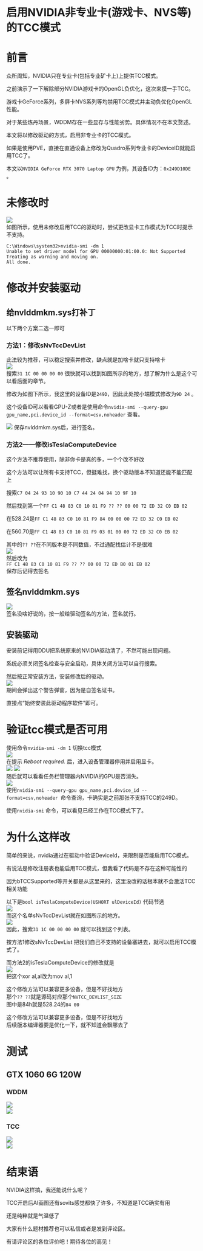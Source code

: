# 启用NVIDIA非专业卡(游戏卡、NVS等)的TCC模式
# 前言
众所周知，NVIDIA只在专业卡(包括专业矿卡上)上提供TCC模式。

之前演示了一下解除部分NVIDIA游戏卡的OpenGL负优化，这次来摸一手TCC。

游戏卡GeForce系列，多屏卡NVS系列等均禁用TCC模式并主动负优化OpenGL性能。

对于某些炼丹场景，WDDM存在一些显存与性能劣势。具体情况不在本文赘述。

本文将以修改驱动的方式，启用非专业卡的TCC模式。

如果是使用PVE，直接在直通设备上修改为Quadro系列专业卡的DeviceID就能启用TCC了。

本文以`NVIDIA GeForce RTX 3070 Laptop GPU` 为例，其设备ID为：`0x249D10DE` 。
# 未修改时
![](img/20240128175456.jpg)  
如图所示，使用未修改启用TCC的驱动时，尝试更改显卡工作模式为TCC时提示不支持。  
```log
C:\Windows\system32>nvidia-smi -dm 1
Unable to set driver model for GPU 00000000:01:00.0: Not Supported
Treating as warning and moving on.
All done.

```  
# 修改并安装驱动
## 给nvlddmkm.sys打补丁
以下两个方案二选一即可

### 方法1：修改sNvTccDevList
此法较为推荐，可以稳定搜索并修改，缺点就是加啥卡就只支持啥卡  
![](img/20240128174423.jpg)  
搜索`31 1C 00 00 00 00` 很快就可以找到如图所示的地方，想了解为什么是这个可以看后面的章节。

修改为如图下所示，我这里的设备ID是`249D`，因此此处按小端模式修改为`9D 24` 。

这个设备ID可以看看GPU-Z或者是使用命令`nvidia-smi --query-gpu gpu_name,pci.device_id --format=csv,noheader` 查看。

![](img/20240128175542.jpg)
保存nvlddmkm.sys后，进行签名。

### 方法2——修改isTeslaComputeDevice
这个方法不推荐使用，除非你卡是真的多，一个个改不好改

这个方法可以让所有卡支持TCC，但挺难找，换个驱动版本不知道还能不能匹配上

搜索`C7 04 24 93 10 90 10 C7 44 24 04 94 10 9F 10`

然后找到第一个`FF C1 48 83 C0 10 81 F9 ?? ?? 00 00 72 ED 32 C0 EB 02`

在528.24是`FF C1 48 83 C0 10 81 F9 84 00 00 00 72 ED 32 C0 EB 02`

在560.70是`FF C1 48 83 C0 10 81 F9 03 01 00 00 72 ED 32 C0 EB 02`

其中的`?? ??`在不同版本是不同数值，不过通配找估计不是很难  
![](img/20240717155411.jpg)  
然后改为  
`FF C1 48 83 C0 10 81 F9 ?? ?? 00 00 72 ED B0 01 EB 02`  
保存后记得去签名

## 签名nvlddmkm.sys
![](img/20240128175811.jpg)  
签名没啥好说的，按一般给驱动签名的方法，签名就行。

## 安装驱动
安装前记得用DDU把系统原来的NVIDIA驱动清了，不然可能出现问题。

系统必须关闭签名检查与安全启动，具体关闭方法可以自行搜索。

然后按正常安装方法，安装修改后的驱动。  
![](img/20240128180237.jpg)  
期间会弹出这个警告弹窗，因为是自签名证书。

直接点“始终安装此驱动程序软件”即可。

# 验证tcc模式是否可用
使用命令`nvidia-smi -dm 1` 切换tcc模式  
![](img/20240128180336.jpg)  
在提示 *Reboot required.* 后，进入设备管理器停用并启用显卡。  
![](img/20240128180410.jpg) ![](img/20240128180502.jpg)  
随后就可以看看任务栏管理器内NVIDIA的GPU是否消失。  
![](img/20240128180813.jpg)  
使用`nvidia-smi --query-gpu gpu_name,pci.device_id --format=csv,noheader `命令查询，卡确实是之前那张不支持TCC的249D。

使用`nvidia-smi` 命令，可以看见已经工作在TCC模式下了。

# 为什么这样改
简单的来说，nvidia通过在驱动中验证DeviceId，来限制是否能启用TCC模式。

有说法是修改注册表也能启用TCC模式，但我看了代码是不存在这种可能性的

因为bTCCSupported等开关都是从这里来的，这里没改的话根本就不会激活TCC相关功能

以下是`bool isTeslaComputeDevice(USHORT ulDeviceId)` 代码节选  
![](img/20240128174643.jpg)  
而这个名单sNvTccDevList就在如图所示的地方。  
![](img/20240128174708.jpg)  
因此，搜索`31 1C 00 00 00 00` 就可以找到这个列表。

按方法1修改sNvTccDevList
把我们自己不支持的设备塞进去，就可以启用TCC模式了。

而方法2的isTeslaComputeDevice的修改就是  
![](img/20240717160051.jpg)  
把这个xor al,al改为mov al,1  

这个修改方法可以兼容更多设备，但是不好找地方  
那个`?? ??`就是源码对应那个`NVTCC_DEVLIST_SIZE`  
图中是84h就是528.24的`84 00`  

这个修改方法可以兼容更多设备，但是不好找地方  
后续版本编译器要是优化一下，就不知道会飘哪去了
# 测试
## GTX 1060 6G 120W
### WDDM
![](img/20240718160216.png)  
![](img/20240718160220.png)  
### TCC
![](img/20240718160156.png)  
![](img/20240718160212.png)  
# 结束语
NVIDIA这样搞，我还能说什么呢？

TCC开启后AI画图还有sovits感觉都快了许多，不知道是TCC确实有用

还是纯粹就是气温低了

大家有什么题材推荐也可以私信或者是发到评论区。

有请评论区的各位评价吧！期待各位的高见！ 